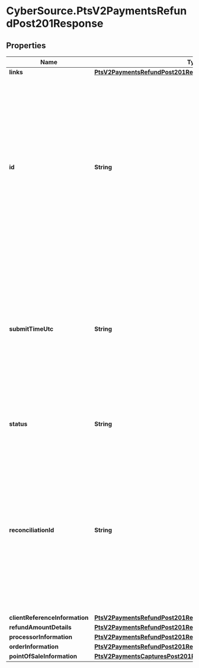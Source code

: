 # CyberSource.PtsV2PaymentsRefundPost201Response

## Properties
Name | Type | Description | Notes
------------ | ------------- | ------------- | -------------
**links** | [**PtsV2PaymentsRefundPost201ResponseLinks**](PtsV2PaymentsRefundPost201ResponseLinks.md) |  | [optional] 
**id** | **String** | An unique identification number generated by Cybersource to identify the submitted request. Returned by all services. It is also appended to the endpoint of the resource. On incremental authorizations, this value with be the same as the identification number returned in the original authorization response.  | [optional] 
**submitTimeUtc** | **String** | Time of request in UTC. Format: &#x60;YYYY-MM-DDThh:mm:ssZ&#x60; **Example** &#x60;2016-08-11T22:47:57Z&#x60; equals August 11, 2016, at 22:47:57 (10:47:57 p.m.). The &#x60;T&#x60; separates the date and the time. The &#x60;Z&#x60; indicates UTC.  Returned by Cybersource for all services.  | [optional] 
**status** | **String** | The status of the submitted transaction.  Possible values:  - PENDING  | [optional] 
**reconciliationId** | **String** | Reference number for the transaction. Depending on how your Cybersource account is configured, this value could either be provided in the API request or generated by CyberSource. The actual value used in the request to the processor is provided back to you by Cybersource in the response.  | [optional] 
**clientReferenceInformation** | [**PtsV2PaymentsRefundPost201ResponseClientReferenceInformation**](PtsV2PaymentsRefundPost201ResponseClientReferenceInformation.md) |  | [optional] 
**refundAmountDetails** | [**PtsV2PaymentsRefundPost201ResponseRefundAmountDetails**](PtsV2PaymentsRefundPost201ResponseRefundAmountDetails.md) |  | [optional] 
**processorInformation** | [**PtsV2PaymentsRefundPost201ResponseProcessorInformation**](PtsV2PaymentsRefundPost201ResponseProcessorInformation.md) |  | [optional] 
**orderInformation** | [**PtsV2PaymentsRefundPost201ResponseOrderInformation**](PtsV2PaymentsRefundPost201ResponseOrderInformation.md) |  | [optional] 
**pointOfSaleInformation** | [**PtsV2PaymentsCapturesPost201ResponsePointOfSaleInformation**](PtsV2PaymentsCapturesPost201ResponsePointOfSaleInformation.md) |  | [optional] 


